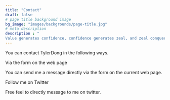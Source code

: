 ```yaml
---
title: "Contact"
draft: false
# page title background image
bg_image: "images/backgrounds/page-title.jpg"
# meta description
description : "
Value generates confidence, confidence generates zeal, and zeal conquers the world."
---
```


You can contact TylerDong in the following ways.

Via the form on the web page

You can send me a message directly via the form on the current web page.

Follow me on Twitter

Free feel to directly message to me on twitter.